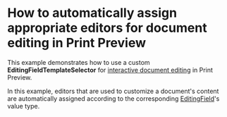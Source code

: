 # How to automatically assign appropriate editors for document editing in Print Preview


<p>This example demonstrates how to use a custom <strong>EditingFieldTemplateSelector</strong> for <a href="https://documentation.devexpress.com/XtraReports/117343/Concepts/Creating-Reports/Navigation-and-Interaction/Content-Editing-in-Print-Preview">interactive document editing</a> in Print Preview.</p>
<p>In this example, editors that are used to customize a document's content are automatically assigned according to the corresponding <a href="https://documentation.devexpress.com/CoreLibraries/DevExpress.XtraPrinting.EditingField.class">EditingField</a>'s value type.</p>

<br/>


